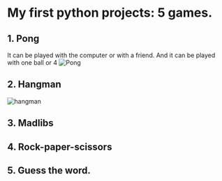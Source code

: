 # My first python projects: 5 games. 

## 1. Pong
It can be played with the computer or with a friend. And it can be played with one ball or 4
![Pong](https://github.com/vanesascode/beginner-python-games/assets/131259155/866c80ee-dd15-4cc2-a8ba-f895258521dd)

## 2. Hangman

![hangman](https://github.com/vanesascode/beginner-python-games/assets/131259155/5573c314-bbdc-482b-9f62-22c5ef27ac7d)
## 3. Madlibs
## 4. Rock-paper-scissors
## 5. Guess the word.
